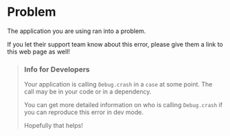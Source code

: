 # Problem

The application you are using ran into a problem.

If you let their support team know about this error, please give them a link to this web page as well!


> ### Info for Developers
>
> Your application is calling `Debug.crash` in a `case` at some point. The call may be in your code or in a dependency.
>
> You can get more detailed information on who is calling `Debug.crash` if you can reproduce this error in dev mode.
>
> Hopefully that helps!
